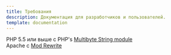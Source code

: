 ```yaml
---
title: Требования
description: Документация для разработчиков и пользователей.
template: documentation
---
```


PHP 5.5 или выше с PHP's [Multibyte String module](http://php.net/mbstring)     
Apache с [Mod Rewrite](http://httpd.apache.org/docs/current/mod/mod_rewrite.html)  
